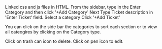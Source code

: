 Linked css and js files in HTML.
From the sidebar, type in the Enter Category and then click '+Add Category'
Next Type Ticket description in 'Enter Ticket' field.
Select a category
Click '+Add Ticket'

You can click on the side bar the categories to sort each section or to view all cateogires by clicking on the Category type.

Click on trash can icon to delete.
Click on pen icon to edit.